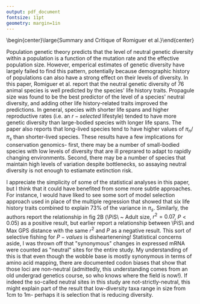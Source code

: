 ```yaml
---
output: pdf_document
fontsize: 11pt
geometry: margin=1in
---
```


\begin{center}\large{Summary and Critique of Romiguer et al.}\end{center}

Population genetic theory predicts that the level of neutral genetic diversity within a population is a function of the mutation rate and the effective population size. However, emperical estimates of genetic diversity have largely failed to find this pattern, potentially because demographic history of populations can also have a strong effect on their levels of diversity. In this paper, Romiguer et al. report that the neutral genetic diversity of 76 animal species is well predicted by the species' life history traits. Propagule size was found to be the best predictor of the level of a species' neutral diversity, and adding other life history-related traits improved the predictions. In general, species with shorter life spans and higher reproductive rates (i.e. an $r-selected$ lifestyle) tended to have more genetic diversity than large-bodied species with longer life spans. The paper also reports that long-lived species tend to have higher values of $\pi_{n} / \pi_{s}$ than shorter-lived species. These results have a few implications for conservation genomics- first, there may be a number of small-bodied species with low levels of diversity that are ill preprared to adapt to rapidly changing environments. Second, there may be a number of species that maintain high levels of variation despite bottlenecks, so assaying neutral diversity is not enough to estiamate extinction risk.  

I appreciate the simplicity of some of the statistical analyses in this paper, but I think that it could have benefited from some more subtle approaches. For instance, I would have liked to see some sort of model selection approach used in place of the multiple regression that showed that six life history traits combined to explain 73% of the variance in $\pi_{s}$. Similarly, the authors report the relationship in fig 2B (\\PiS\\ ~ Adult size, $r^{2} = 0.07$, $P < 0.05$) as a positive result, but earlier report a relationship between \\PiS\\ and Max GPS distance with the same $r^{2}$ and $P$ as a negative result. This sort of selective fishing for $P-values$ is disheartenening! Statistical concerns aside, I was thrown off that "synonymous" changes in expressed mRNA were counted as "neutral" sites for the entire study. My understanding of this is that even though the wobble base is mostly synonymous in terms of amino acid mapping, there are documented codon biases that show that those loci are non-neutral (admittedly, this understanding comes from an old undergrad genetics course, so who knows where the field is now!). If indeed the so-called neutral sites in this study are not-strictly-neutral, this might explain part of the result that low-diversity taxa range in size from 1cm to 1m- perhaps it is selection that is reducing diversity. 